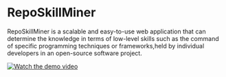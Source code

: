 # RepoSkillMiner
RepoSkillMiner is a scalable and easy-to-use web application that can determine the knowledge in terms of low-level skills such as the command of specific programming techniques or frameworks,held by individual developers in an open-source software project.


[![Watch the demo video](https://img.youtube.com/vi/E_IeLprGlCc/maxresdefault.jpg )](https://www.youtube.com/watch?v=E_IeLprGlCc&feature=youtu.be)
